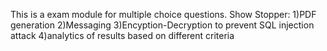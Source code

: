 
This is a exam module for multiple choice questions.
Show Stopper:
  1)PDF generation
  2)Messaging 
  3)Encyption-Decryption to prevent SQL injection attack
  4)analytics of results based on different criteria

